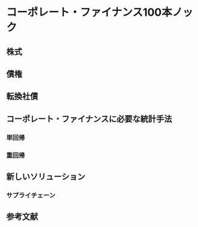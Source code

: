# コーポレート・ファイナンス100本ノック
## 株式

## 債権

## 転換社債

## コーポレート・ファイナンスに必要な統計手法
### 単回帰
### 重回帰

## 新しいソリューション
### サプライチェーン



## 参考文献

